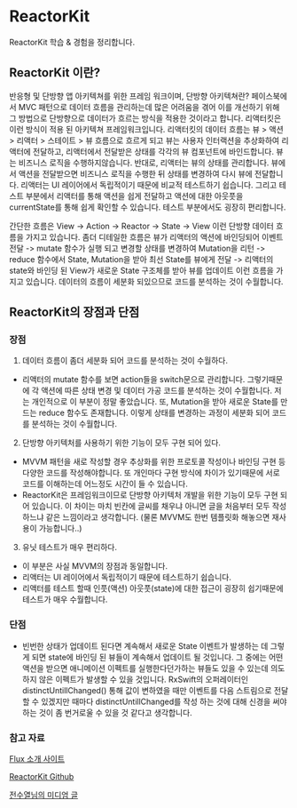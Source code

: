 # ReactorKit
ReactorKit 학습 & 경험을 정리합니다.

## ReactorKit 이란?

반응형 및 단방향 앱 아키텍쳐를 위한 프레임 워크이며, 단방향 아키텍쳐란? 페이스북에서 MVC 패턴으로 데이터 흐름을 관리하는데 많은 어려움을 겪어 이를 개선하기 위해 그 방법으로 단방향으로 데이터가 흐르는 방식을 적용한 것이라고 합니다.
리액터킷은 이런 방식이 적용 된 아키텍쳐 프레임워크입니다.
리액터킷의 데이터 흐름는 뷰 > 액션 > 리액터 > 스테이트 > 뷰 흐름으로 흐르게 되고
뷰는 사용자 인터랙션을 추상화하여 리액터에 전달하고, 리액터에서 전달받은 상태를 각각의 뷰 컴포넌트에 바인드합니다. 뷰는 비즈니스 로직을 수행하지않습니다.
반대로, 리액터는 뷰의 상태를 관리합니다. 뷰에서 액션을 전달받으면 비즈니스 로직을 수행한 뒤 상태를 변경하여 다시 뷰에 전달합니다. 리액터는 UI 레이어에서 독립적이기 때문에 비교적 테스트하기 쉽습니다.
그리고 테스트 부분에서 리액터를 통해 액션을 쉽게 전달하고 액션에 대한 아웃풋을 currentState를 통해 쉽게 확인할 수 있습니다. 테스트 부분에서도 굉장히 편리합니다.

간단한 흐름은 View -> Action -> Reactor -> State -> View 이런 단방향 데이터 흐름을 가지고 있습니다. 좀더 디테일한 흐름은 뷰가 리액터의 액션에 바인딩되어 이벤트 전달 -> mutate 함수가 실행 되고 변경할 상태를 변경하여 Mutation을 리턴 -> reduce 함수에서 State, Mutation을 받아 최선 State를 뷰에게 전달 -> 리액터의 state와 바인딩 된 View가 새로운 State 구조체를 받아 뷰를 업데이트 이런 흐름을 가지고 있습니다. 데이터의 흐름이 세분화 되있으므로 코드를 분석하는 것이 수월합니다.

## ReactorKit의 장점과 단점

### 장점

1. 데이터 흐름이 좀더 세분화 되어 코드를 분석하는 것이 수월하다.
 - 리액터의 mutate 함수를 보면 action들을 switch문으로 관리합니다. 그렇기때문에 각 액션에 따른 상태 변경 및 데이터 가공 코드를 분석하는 것이 수월합니다. 저는 개인적으로 이 부분이 정말 좋았습니다. 또, Mutation을 받아 새로운 State를 만드는 reduce 함수도 존재합니다. 이렇게 상태를 변경하는 과정이 세분화 되어 코드를 분석하는 것이 수월합니다.
 
2. 단방향 아키텍처를 사용하기 위한 기능이 모두 구현 되어 있다.
 - MVVM 패턴을 새로 작성할 경우 추상화를 위한 프로토콜 작성이나 바인딩 구현 등 다양한 코드를 작성해야합니다. 또 개인마다 구현 방식에 차이가 있기때문에 서로 코드를 이해하는데 어느정도 시간이 들 수 있습니다. 
 - ReactorKit은 프레임워크이므로 단방향 아키텍처 개발을 위한 기능이 모두 구현 되어 있습니다. 이 차이는 마치 빈칸에 글씨를 채우냐 아니면 글을 처음부터 모두 작성하느냐 같은 느낌이라고 생각합니다. (물론 MVVM도 한번 템플릿화 해놓으면 재사용이 가능합니다..)

3. 유닛 테스트가 매우 편리하다.
 - 이 부분은 사실 MVVM의 장점과 동일합니다.
 - 리액터는 UI 레이어에서 독립적이기 때문에 테스트하기 쉽습니다.
 - 리액터를 테스트 할때 인풋(액션) 아웃풋(state)에 대한 접근이 굉장히 쉽기때문에 테스트가 매우 수월합니다.

### 단점
 - 빈번한 상태가 업데이트 된다면 계속해서 새로운 State 이벤트가 발생하는 데 그렇게 되면 state에 바인딩 된 뷰들이 계속해서 업데이트 될 것입니다. 그 중에는 어떤 액션을 받으면 애니메이션 이펙트를 실행한다던가하는 뷰들도 있을 수 있는데 의도하지 않은 이펙트가 발생할 수 있을 것입니다. RxSwift의 오퍼레이터인 distinctUntillChanged() 통해 값이 변하였을 때만 이벤트를 다음 스트림으로 전달할 수 있겠지만 때마다 distinctUntillChanged를 작성 하는 것에 대해 신경을 써야하는 것이 좀 번거로울 수 있을 것 같다고 생각합니다.
 
### 참고 자료

[Flux 소개 사이트](https://haruair.github.io/flux/docs/overview.html)

[ReactorKit Github](https://github.com/ReactorKit/ReactorKit)

[전수열님의 미디엄 글](https://medium.com/styleshare/reactorkit-%EC%8B%9C%EC%9E%91%ED%95%98%EA%B8%B0-c7b52fbb131a)